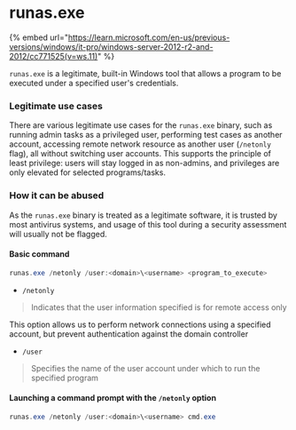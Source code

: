 # runas.exe

{% embed url="https://learn.microsoft.com/en-us/previous-versions/windows/it-pro/windows-server-2012-r2-and-2012/cc771525(v=ws.11)" %}

`runas.exe` is a legitimate, built-in Windows tool that allows a program to be executed under a specified user's credentials.

### Legitimate use cases

There are various legitimate use cases for the `runas.exe` binary, such as running admin tasks as a privileged user, performing test cases as another account, accessing remote network resource as another user (`/netonly` flag), all without switching user accounts. This supports the principle of least privilege: users will stay logged in as non-admins, and privileges are only elevated for selected programs/tasks.

### How it can be abused

As the `runas.exe` binary is treated as a legitimate software, it is trusted by most antivirus systems, and usage of this tool during a security assessment will usually not be flagged.&#x20;

#### Basic command

```powershell
runas.exe /netonly /user:<domain>\<username> <program_to_execute>
```

* `/netonly`

> Indicates that the user information specified is for remote access only

This option allows us to perform network connections using a specified account, but prevent authentication against the domain controller

* `/user`&#x20;

> Specifies the name of the user account under which to run the specified program

#### Launching a command prompt with the `/netonly` option

```powershell
runas.exe /netonly /user:<domain>\<username> cmd.exe
```
